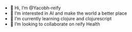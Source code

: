 - 👋 Hi, I’m @Yacobh-reify
- 👀 I’m interested in AI and make the world a better place
- 🌱 I’m currently learning clojure and clojurescript
- 💞️ I’m looking to collaborate on reify Health
